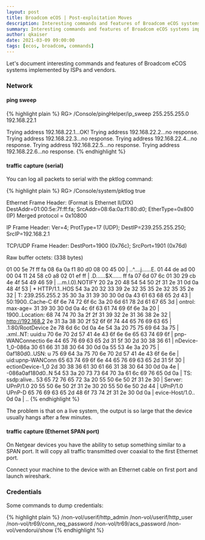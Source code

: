 ```yaml
---
layout: post
title: Broadcom eCOS | Post-exploitation Moves
description: Interesting commands and features of Broadcom eCOS systems implemented by ISPs and vendors.
summary: Interesting commands and features of Broadcom eCOS systems implemented by ISPs and vendors.
author: qkaiser
date: 2021-03-09 09:00:00
tags: [ecos, broadcom, commands]
---
```


Let's document interesting commands and features of Broadcom eCOS systems implemented by ISPs and vendors.

### Network

#### ping sweep

{% highlight plain %}
RG> /Console/pingHelper/ip_sweep 255.255.255.0 192.168.22.1

Trying address 192.168.22.1...OK!
Trying address 192.168.22.2...no response.
Trying address 192.168.22.3...no response.
Trying address 192.168.22.4...no response.
Trying address 192.168.22.5...no response.
Trying address 192.168.22.6...no response.
{% endhighlight %}

#### traffic capture (serial)

You can log all packets to serial with the pktlog command:

{% highlight plain %}
RG> /Console/system/pktlog true

Ethernet Frame Header:  (Format is Ethernet II/DIX)
DestAddr=01:00:5e:7f:ff:fa; SrcAddr=08:6a:0a:f1:80:d0; EtherType=0x800 (IP) Merged protocol = 0x10800

IP Frame Header:
Ver=4; ProtType=17 (UDP); DestIP=239.255.255.250; SrcIP=192.168.2.1

TCP/UDP Frame Header:  DestPort=1900 (0x76c); SrcPort=1901 (0x76d)

Raw buffer octets:  (338 bytes)

01 00 5e 7f   ff fa 08 6a   0a f1 80 d0   08 00 45 00  | ..^....j......E.
01 44 de ad   00 00 04 11   24 58 c0 a8   02 01 ef ff  | .D......$X......
ff fa 07 6d   07 6c 01 30   29 cb 4e 4f   54 49 46 59  | ...m.l.0).NOTIFY
20 2a 20 48   54 54 50 2f   31 2e 31 0d   0a 48 4f 53  |  * HTTP/1.1..HOS
54 3a 20 32   33 39 2e 32   35 35 2e 32   35 35 2e 32  | T: 239.255.255.2
35 30 3a 31   39 30 30 0d   0a 43 61 63   68 65 2d 43  | 50:1900..Cache-C
6f 6e 74 72   6f 6c 3a 20   6d 61 78 2d   61 67 65 3d  | ontrol: max-age=
31 39 30 30   0d 0a 4c 6f   63 61 74 69   6f 6e 3a 20  | 1900..Location:
68 74 74 70   3a 2f 2f 31   39 32 2e 31   36 38 2e 32  | http://192.168.2
2e 31 3a 38   30 2f 52 6f   6f 74 44 65   76 69 63 65  | .1:80/RootDevice
2e 78 6d 6c   0d 0a 4e 54   3a 20 75 75   69 64 3a 75  | .xml..NT: uuid:u
70 6e 70 2d   57 41 4e 43   6f 6e 6e 65   63 74 69 6f  | pnp-WANConnectio
6e 44 65 76   69 63 65 2d   31 5f 30 2d   30 38 36 61  | nDevice-1_0-086a
30 61 66 31   38 30 64 30   0d 0a 55 53   4e 3a 20 75  | 0af180d0..USN: u
75 69 64 3a   75 70 6e 70   2d 57 41 4e   43 6f 6e 6e  | uid:upnp-WANConn
65 63 74 69   6f 6e 44 65   76 69 63 65   2d 31 5f 30  | ectionDevice-1_0
2d 30 38 36   61 30 61 66   31 38 30 64   30 0d 0a 4e  | -086a0af180d0..N
54 53 3a 20   73 73 64 70   3a 61 6c 69   76 65 0d 0a  | TS: ssdp:alive..
53 65 72 76   65 72 3a 20   55 50 6e 50   2f 31 2e 30  | Server: UPnP/1.0
20 55 50 6e   50 2f 31 2e   30 20 55 50   6e 50 2d 44  |  UPnP/1.0 UPnP-D
65 76 69 63   65 2d 48 6f   73 74 2f 31   2e 30 0d 0a  | evice-Host/1.0..
0d 0a                                                  | ..
{% endhighlight %}

The problem is that on a live system, the output is so large that the device usually hangs after a few minutes.

#### traffic capture (Ethernet SPAN port)

On Netgear devices you have the ability to setup something similar to a SPAN port. It will copy all traffic transmitted over coaxial to the first Ethernet port.

Connect your machine to the device with an Ethernet cable on first port and launch wireshark.

### Credentials

Some commands to dump credentials:

{% highlight plain %}
/non-vol/userif/http_admin
/non-vol/userif/http_user
/non-vol/tr69/conn_req_password
/non-vol/tr69/acs_password
/non-vol/vendorui/show
{% endhighlight %}
